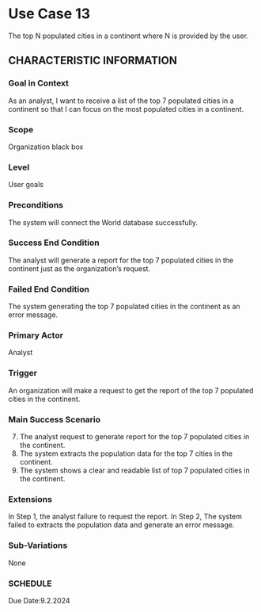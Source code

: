 # Use Case 13
The top N populated cities in a continent where N is provided by the user.
## CHARACTERISTIC INFORMATION
### Goal in Context
As an analyst, I want to receive a list of the top 7 populated cities in a continent so that I can focus on the most populated cities in a continent.
### Scope
Organization black box
### Level
User goals
### Preconditions
The system will connect the World database successfully.
### Success End Condition
The analyst will generate a report for the top 7 populated cities in the continent just as the organization’s request.
### Failed End Condition
The system generating the top 7 populated cities in the continent as an error message.
### Primary Actor
Analyst
### Trigger
An organization will make a request to get the report of the top 7 populated cities in the continent. 
### Main Success Scenario
7.  The analyst request to generate report for the top 7 populated cities in the continent.
8.  The system extracts the population data for the top 7 cities in the continent.
9.  The system shows a clear and readable list of top 7 populated cities in the continent. 
### Extensions
In Step 1, the analyst failure to request the report.
In Step 2, The system failed to extracts the population data and generate an error message.
### Sub-Variations
None
### SCHEDULE
Due Date:9.2.2024
